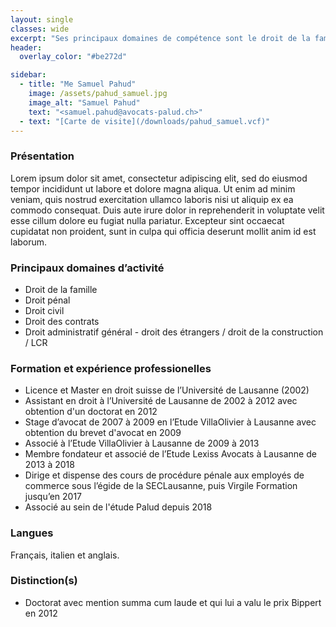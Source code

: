 ```yaml
---
layout: single
classes: wide
excerpt: "Ses principaux domaines de compétence sont le droit de la famille, le droit pénal, le droit civil, le droit des contrats et le droit administratif général."
header:
  overlay_color: "#be272d"

sidebar:
  - title: "Me Samuel Pahud"
    image: /assets/pahud_samuel.jpg
    image_alt: "Samuel Pahud"
    text: "<samuel.pahud@avocats-palud.ch>"
  - text: "[Carte de visite](/downloads/pahud_samuel.vcf)"
---
```


### Présentation
Lorem ipsum dolor sit amet, consectetur adipiscing elit, sed do eiusmod tempor incididunt ut labore et dolore magna aliqua. Ut enim ad minim veniam, quis nostrud exercitation ullamco laboris nisi ut aliquip ex ea commodo consequat. Duis aute irure dolor in reprehenderit in voluptate velit esse cillum dolore eu fugiat nulla pariatur. Excepteur sint occaecat cupidatat non proident, sunt in culpa qui officia deserunt mollit anim id est laborum.

### Principaux domaines d’activité

* Droit de la famille
* Droit pénal
* Droit civil
* Droit des contrats
* Droit administratif général - droit des étrangers / droit de la construction / LCR

### Formation et expérience professionelles

* Licence et Master en droit suisse de l’Université de Lausanne (2002)
* Assistant en droit à l’Université de Lausanne de 2002 à 2012 avec obtention d'un doctorat en 2012
* Stage d’avocat de 2007 à 2009 en l’Etude VillaOlivier à Lausanne avec obtention du brevet d'avocat en 2009
* Associé à l’Etude VillaOlivier à Lausanne de 2009 à 2013
* Membre fondateur et associé de l’Etude Lexiss Avocats à Lausanne de 2013 à 2018
* Dirige et dispense des cours de procédure pénale aux employés de commerce sous l’égide de la SECLausanne, puis Virgile Formation jusqu’en 2017
* Associé au sein de l'étude Palud depuis 2018

### Langues

Français, italien et anglais.

### Distinction(s)

* Doctorat avec mention summa cum laude et qui lui a valu le prix Bippert en 2012
